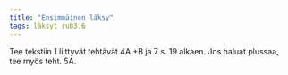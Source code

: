 ```yaml
---
title: "Ensimmäinen läksy"
tags: läksyt rub3.6
---
```


Tee tekstiin 1 liittyvät tehtävät 4A +B ja 7 s. 19 alkaen. Jos haluat plussaa, tee myös teht. 5A.